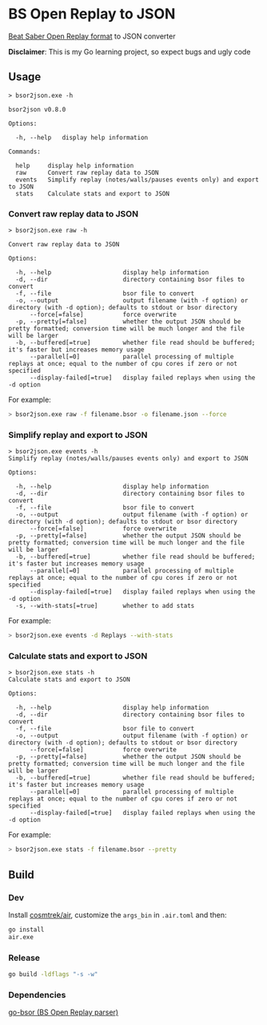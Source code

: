# BS Open Replay to JSON

[Beat Saber Open Replay format](https://github.com/BeatLeader/BS-Open-Replay) to JSON converter

**Disclaimer**: This is my Go learning project, so expect bugs and ugly code

## Usage

```
> bsor2json.exe -h

bsor2json v0.8.0

Options:

  -h, --help   display help information

Commands:

  help     display help information
  raw      Convert raw replay data to JSON
  events   Simplify replay (notes/walls/pauses events only) and export to JSON
  stats    Calculate stats and export to JSON
```

### Convert raw replay data to JSON

```
> bsor2json.exe raw -h
  
Convert raw replay data to JSON

Options:

  -h, --help                    display help information
  -d, --dir                     directory containing bsor files to convert
  -f, --file                    bsor file to convert
  -o, --output                  output filename (with -f option) or directory (with -d option); defaults to stdout or bsor directory
      --force[=false]           force overwrite
  -p, --pretty[=false]          whether the output JSON should be pretty formatted; conversion time will be much longer and the file will be larger
  -b, --buffered[=true]         whether file read should be buffered; it's faster but increases memory usage
      --parallel[=0]            parallel processing of multiple replays at once; equal to the number of cpu cores if zero or not specified 
      --display-failed[=true]   display failed replays when using the -d option
```

For example:

```sh
> bsor2json.exe raw -f filename.bsor -o filename.json --force
```

### Simplify replay and export to JSON 

```
> bsor2json.exe events -h
Simplify replay (notes/walls/pauses events only) and export to JSON

Options:

  -h, --help                    display help information
  -d, --dir                     directory containing bsor files to convert
  -f, --file                    bsor file to convert
  -o, --output                  output filename (with -f option) or directory (with -d option); defaults to stdout or bsor directory
      --force[=false]           force overwrite
  -p, --pretty[=false]          whether the output JSON should be pretty formatted; conversion time will be much longer and the file will be larger
  -b, --buffered[=true]         whether file read should be buffered; it's faster but increases memory usage
      --parallel[=0]            parallel processing of multiple replays at once; equal to the number of cpu cores if zero or not specified
      --display-failed[=true]   display failed replays when using the -d option
  -s, --with-stats[=true]       whether to add stats
```

For example:

```sh
> bsor2json.exe events -d Replays --with-stats
```

### Calculate stats and export to JSON

```
> bsor2json.exe stats -h
Calculate stats and export to JSON

Options:

  -h, --help                    display help information
  -d, --dir                     directory containing bsor files to convert
  -f, --file                    bsor file to convert
  -o, --output                  output filename (with -f option) or directory (with -d option); defaults to stdout or bsor directory
      --force[=false]           force overwrite
  -p, --pretty[=false]          whether the output JSON should be pretty formatted; conversion time will be much longer and the file will be larger
  -b, --buffered[=true]         whether file read should be buffered; it's faster but increases memory usage
      --parallel[=0]            parallel processing of multiple replays at once; equal to the number of cpu cores if zero or not specified 
      --display-failed[=true]   display failed replays when using the -d option
```

For example:

```sh
> bsor2json.exe stats -f filename.bsor --pretty
```

## Build

### Dev

Install [cosmtrek/air](https://github.com/cosmtrek/air), customize the ``args_bin`` in ``.air.toml`` and then:

```sh
go install
air.exe
```

### Release

```sh
go build -ldflags "-s -w"
```

### Dependencies

[go-bsor (BS Open Replay parser)](https://github.com/motzel/go-bsor)
